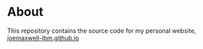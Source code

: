 # About
This repository contains the source code for my personal website, [joemaxwell-jbm.github.io](https://joemaxwell-jbm.github.io/)
